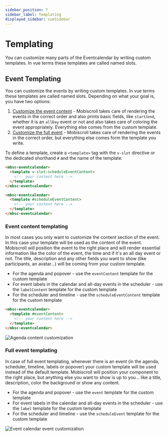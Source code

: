 ```yaml
---
sidebar_position: 7
sidebar_label: Templating
displayed_sidebar: vueSidebar
---
```


# Templating

You can customize many parts of the Eventcalendar by writing custom templates. In vue terms these templates are called named slots.

## Event Templating

You can customize the events by writing custom templates. In vue terms these templates are called named slots. Depending on what your goal is, you have two options:

1. [Customize the event content](#event-content-templating) - Mobiscroll takes care of rendering the events in the correct order and also prints basic fields, like `start`/`end`, whether it is an `allDay` event or not and also takes care of coloring the event appropriately. Everything else comes from the custom template.
2. [Customize the full event](#full-event-templating) - Mobiscroll takes care of rendering the events in the correct order, but everything else comes form the template you write.

To define a template, create a `<template>` tag with the `v-slot` directive or the dedicated shorthand `#` and the name of the template:

```html title="Using the v-slot directive"
<mbsc-eventcalendar>
  <template v-slot:scheduleEventContent>
    <!-- your content here -->
  </template>
</mbsc-eventcalendar>
```
```html title="Using the v-slot shorthand"
<mbsc-eventcalendar>
  <template #scheduleEventContent>
    <!-- your content here -->
  </template>
</mbsc-eventcalendar>
```

### Event content templating

In most cases you only want to customize the content section of the event. In this case your template will be used as the content of the event. Mobiscroll will position the event to the right place and will render essential information like the color of the event, the time and if it's an all day event or not. The title, description and any other fields you want to show (like participants, an avatar...) will be coming from your custom template.

- For the agenda and popover - use the `eventContent` template for the custom template
- For event labels in the calendar and all-day events in the scheduler - use the `labelContent` template for the custom template
- For the scheduler and timeline - use the `scheduleEventContent` template for the custom template

```html
<mbsc-eventcalendar>
  <template #eventContent>
    <!-- your content here -->
  </template>
</mbsc-eventcalendar>
```
![Agenda content customization](https://docs.mobiscroll.com/Content/img/docs/customize-the-event-content.png)

### Full event templating

In case of full event templating, whenever there is an event (in the agenda, scheduler, timeline, labels or popover) your custom template will be used instead of the default template. Mobiscroll will position your component to the right place, but anything else you want to show is up to you... like a title, description, color the background or show any content.

- For the agenda and popover - use the `event` template for the custom template
- For event labels in the calendar and all-day events in the scheduler - use the `label` template for the custom template
- For the scheduler and timeline - use the `scheduleEvent` template for the custom template

![Event calendar event customization](https://docs.mobiscroll.com/Content/img/docs/customize-the-full-event.png)
